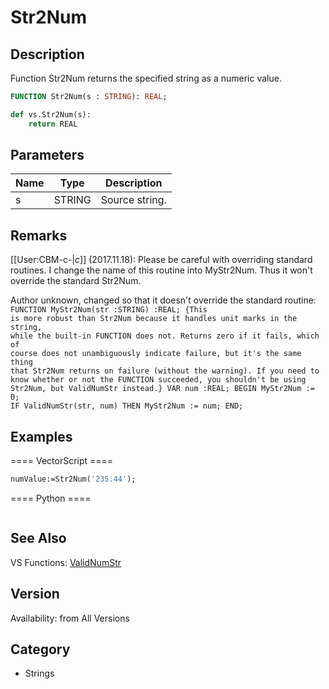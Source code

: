 # Str2Num

## Description
Function Str2Num returns the specified string as a numeric value.

```pascal
FUNCTION Str2Num(s : STRING): REAL;
```

```python
def vs.Str2Num(s):
    return REAL
```

## Parameters
|Name|Type|Description|
|---|---|---|
|s|STRING|Source string.|

## Remarks
[[User:CBM-c-|_c_]] (2017.11.18): Please be careful with overriding standard routines. I change the name of this routine into MyStr2Num. Thus it won't override the standard Str2Num.

Author unknown, changed so that it doesn't override the standard routine:
<code lang="pas">
FUNCTION MyStr2Num(str :STRING) :REAL;
{This is more robust than Str2Num because it handles unit marks in the string,
while the built-in FUNCTION does not. Returns zero
if it fails, which of course does not unambiguously
indicate failure, but it's the same thing that Str2Num 
returns on failure (without the warning). If you need
to know whether or not the FUNCTION succeeded, you
shouldn't be using Str2Num, but ValidNumStr instead.}
VAR
num :REAL;
BEGIN
MyStr2Num := 0;
IF ValidNumStr(str, num) THEN MyStr2Num := num;
END;
</code>

## Examples
==== VectorScript ====
```pascal
numValue:=Str2Num('235.44');
```
==== Python ====
```python

```

## See Also
VS Functions:
[ValidNumStr](ValidNumStr.md)

## Version
Availability: from All Versions

## Category
* Strings

